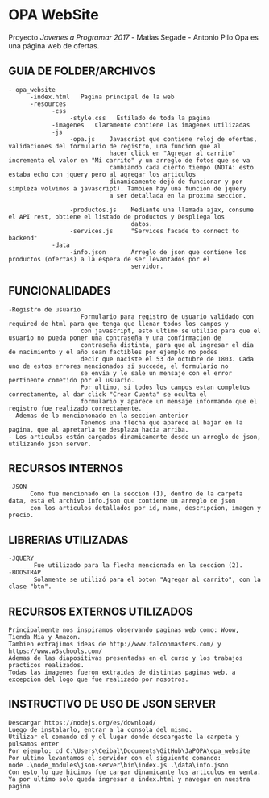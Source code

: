 # OPA WebSite

Proyecto _Jovenes a Programar 2017_ - Matias Segade - Antonio Pilo
    Opa es una página web de ofertas. 

GUIA DE FOLDER/ARCHIVOS
-----------------------
    - opa_website
          -index.html   Pagina principal de la web
          -resources
                -css
                     -style.css   Estilado de toda la pagina
                -imagenes   Claramente contiene las imagenes utilizadas
                -js
                     -opa.js    Javascript que contiene reloj de ofertas, validaciones del formulario de registro, una funcion que al
                                hacer click en "Agregar al carrito" incrementa el valor en "Mi carrito" y un arreglo de fotos que se va 
                                cambiando cada cierto tiempo (NOTA: esto estaba echo con jquery pero al agregar los articulos
                                dinamicamente dejó de funcionar y por simpleza volvimos a javascript). Tambien hay una funcion de jquery 
                                a ser detallada en la proxima seccion.
        
                     -productos.js    Mediante una llamada ajax, consume el API rest, obtiene el listado de productos y Despliega los 
                                      datos.
                     -services.js     "Services facade to connect to backend"
                -data
                     -info.json       Arreglo de json que contiene los productos (ofertas) a la espera de ser levantados por el  
                                      servidor.
                 
FUNCIONALIDADES
---------------
    -Registro de usuario
                        Formulario para registro de usuario validado con required de html para que tenga que llenar todos los campos y
                        con javascript, esto ultimo se utilizo para que el usuario no pueda poner una contraseña y una confirmacion de
                        contraseña distinta, para que al ingresar el dia de nacimiento y el año sean factibles por ejemplo no podes
                        decir que naciste el 53 de octubre de 1803. Cada uno de estos errores mencionados si succede, el formulario no
                        se envia y le sale un mensaje con el error pertinente cometido por el usuario.
                        Por ultimo, si todos los campos estan completos correctamente, al dar click "Crear Cuenta" se oculta el
                        formulario y aparece un mensaje informando que el registro fue realizado correctamente.
    - Ademas de lo menciononado en la seccion anterior
                        Tenemos una flecha que aparece al bajar en la pagina, que al apretarla te desplaza hacia arriba.
    - Los articulos están cargados dinamicamente desde un arreglo de json, utilizando json server.
    
RECURSOS INTERNOS
-----------------
    -JSON 
          Como fue mencionado en la seccion (1), dentro de la carpeta data, está el archivo info.json que contiene un arreglo de json
          con los articulos detallados por id, name, descripcion, imagen y precio.
          
LIBRERIAS UTILIZADAS
--------------------
    -JQUERY
           Fue utilizado para la flecha mencionada en la seccion (2).
    -BOOSTRAP
           Solamente se utilizó para el boton "Agregar al carrito", con la clase "btn".
           
RECURSOS EXTERNOS UTILIZADOS
----------------------------
    Principalmente nos inspiramos observando paginas web como: Woow, Tienda Mia y Amazon.
    Tambien extrajimos ideas de http://www.falconmasters.com/ y https://www.w3schools.com/
    Ademas de las diapositivas presentadas en el curso y los trabajos practicos realizados.
    Todas las imagenes fueron extraidas de distintas paginas web, a excepcion del logo que fue realizado por nosotros.
    
INSTRUCTIVO DE USO DE JSON SERVER
---------------------------------
    Descargar https://nodejs.org/es/download/
    Luego de instalarlo, entrar a la consola del mismo.
    Utilizar el comando cd y el lugar donde descargaste la carpeta y pulsamos enter
    Por ejemplo: cd C:\Users\Ceibal\Documents\GitHub\JaPOPA\opa_website
    Por ultimo levantamos el servidor con el siguiente comando:
    node .\node_modules\json-server\bin\index.js .\data\info.json
    Con esto lo que hicimos fue cargar dinamicante los articulos en venta.
    Ya por ultimo solo queda ingresar a index.html y navegar en nuestra pagina
                                
                        
                        
                        
 
        
